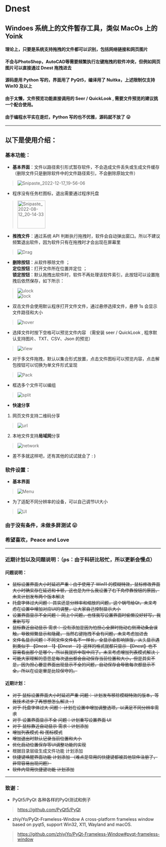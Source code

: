 # Dnest
## Windoes 系统上的文件暂存工具，类似 MacOs 上的 Yoink 

#### 理论上，只要是系统支持拖拽的文件都可以识别，包括网络链接和网页图片
#### 不会与PhotoShop，AutoCAD等需要频繁执行左键拖拽的软件冲突，但例如网页图片可以直接通过 Dnest 拖拽进去 

#### 源码是用 Python 写的，界面用了 PyQt5，编译用了 Nuitka，上述限制仅支持 Win10 及以上
#### 由于太懒，文件预览功能直接调用的 Seer / QuickLook , 需要文件预览的建议挑一个配合使用。

#### 由于编程水平实在是烂，Python 写的也不优雅，源码就不放了 &#x1F61B;
 
 ***
 ## 以下是使用介绍：
 ### 基本功能：
 - **基本界面**：文件以路径索引形式暂存软件，不会造成文件丢失或生成文件缓存 （删除文件只是删除软件中的文件路径索引，不会删除原始文件）
> ![Snipaste_2022-12-17_19-56-06](https://user-images.githubusercontent.com/23145087/208240645-b6d57cf3-c32c-46e3-b63a-8a9a3c9c81b5.jpg)
 - 程序没有任务栏图标，退出需要通过程序托盘 
> <img width="90" alt="Snipaste_2022-08-12_20-14-33" src="https://user-images.githubusercontent.com/23145087/184351825-4e38f2ed-b2f6-4305-bee6-7af75886e0c0.png">
 - **推拽文件**：通过系统 API 判断执行拖拽时，软件会自动弹出窗口。所以不建议频繁退出软件，因为软件只有在拖拽时才会出现在屏幕里
 > ![Drag](https://user-images.githubusercontent.com/23145087/184354127-dd168e58-93a6-437e-ae2b-69d3c291ff8f.gif)
- **删除按钮**：从软件移除文件 ；</br> **定位按钮**：打开文件所在位置并定位 ；</br> **锁定按钮**：默认拖拽出软件时，软件不再处理该软件索引，此按钮可以设置拖拽后依然保存，如下所示： </br>
> ![ulock](https://user-images.githubusercontent.com/23145087/184358514-a0e86636-f990-46bf-a1b4-fbd6b4df51cc.gif) </br> 
> ![lock](https://user-images.githubusercontent.com/23145087/184358563-2c485f14-a580-4b46-9122-67106796bad4.gif) </br> 
- 双击文件会使用默认程序打开文件文件，通过悬停选择文件，悬停 1s 会显示文件路径和大小
> ![hover](https://user-images.githubusercontent.com/23145087/184359519-5c33f25c-1508-4bca-b36d-b2f2422493e2.gif)
- 选择文件时按下空格可以预览文件内容 （需安装 seer / QuickLook , 程序默认支持图片、TXT、CSV、Json 的预览）
> ![View](https://user-images.githubusercontent.com/23145087/184362554-2593b1ab-40f6-42cd-9fd2-51fc0084825c.gif)
- 对于多文件拖拽，默认以集合形式放置，点击文件图标可以预览内容，点击解包按钮可以切换为单文件形式呈现
> ![Pack](https://user-images.githubusercontent.com/23145087/184361818-1f020e51-79c4-42c3-b324-712353f24048.gif)
- 框选多个文件可以编组
> ![split](https://user-images.githubusercontent.com/23145087/184362159-9c6cdeb6-b81b-4056-850e-35866ea55a65.gif)
- **快速分享**
1. 网页文件支持二维码分享
> ![url](https://user-images.githubusercontent.com/23145087/192298575-23f39da4-3c05-4803-9c55-304bebcd4c67.png)
2. 本地文件支持**局域网**分享
> ![network](https://user-images.githubusercontent.com/23145087/192299813-278bf788-cbb7-437b-b9cc-a26ffe5f6def.png)

- 差不多就这样吧，还有其他的试试就会了 : )
 ### 软件设置：
 - **基本界面**
> ![Menu](https://user-images.githubusercontent.com/23145087/192300481-53b1b78e-8701-4880-9449-3f753a0c9b1f.png)

 - 为了适配不同分辨率的设备，可以自己调节UI大小
 > ![UI](https://user-images.githubusercontent.com/23145087/184365544-1ee2db09-152f-4313-a79a-ab3bfc5a0100.gif)
 ### 由于没有条件，未做多屏测试 &#x1F61B;
 ### 希望喜欢，Peace and Love 

 ***
 ### 近期计划以及问题说明：（ps：由于科研比较忙，所以更新会慢点）
 #### 问题说明：
 - ~~鼠标设置界面大小时延迟严重：由于使用了 Win11 的模糊特效，鼠标修改界面大小时确实存在延迟和卡顿，这也是为什么我设置了右下角停靠按钮的原因，未来计划发布两个版本解决~~
 - ~~托盘字体过大问题： 其实还是分辨率和缩放的问题，这个锅甩给Qt，未来考虑在设置中增加对应UI的调整，让大家自己控制显示大小~~
 - ~~设置界面显示不全问题： 同上个问题，也怪我写设置界面时偷懒没好好写，我重新写写~~
 - ~~鼠标靠近自动显示 需求： 没有添加是因为怕担心全屏时拖动右侧滑动条会误触，导致频繁显示和隐藏， 当然右键拖拽不会有问题，未来考虑加进去~~
 - ~~文件名显示问题：不同文件文件名不一样长，全显示会影响排版，从头显示遇到类似于 【Dnest - 1】【Dnest - 2】这样的格式就都只显示 【Dnest】也不容易看出那个是哪个，所以我就折中取中间了。未来考虑增加列表模式解决；~~
 - ~~可能大家理解的意思是每次退出都会自动保存当前位置和大小，但是其实不是，因为担心要是界面出现显示不全的问题，自动保存会导致每次都显示不全，所以在设定里是比较保守的。~~
 
 #### 近期计划：
 - ~~对于 鼠标设置界面大小时延迟严重 问题： 计划发布移除模糊特效的版本，等我技术进步了再想想怎么解决 : )~~
 - ~~对于 托盘字体过大 问题： 计划在设置中增加调整选项，以满足不同分辨率需求~~
 - ~~对于 设置界面显示不全 问题：计划重写设置界面 UI~~
 - ~~对于 鼠标靠近自动显示 需求：计划添加~~
 - ~~增加列表模式 和 图标模式~~
 - ~~增加退出时默认记录当前位置和大小~~
 - ~~优化启动位置保存等UI调整功能的实现~~
 - 根据目录层级生成文件功能 计划添加
 - ~~快捷键唤醒界面功能 计划添加 （难点是常用的快捷键都被其他软件注册了，非常容易出现问题）~~
 - ~~软件内常用快捷键功能 计划添加~~

 
 ***
 ### 致谢：
 - PyQt5/PyQt 各种各样的PyQt测试和例子
 > https://github.com/PyQt5/PyQt
 - zhiyiYo/PyQt-Frameless-Window A cross-platform frameless window based on pyqt5, support Win32, X11, Wayland and macOS.
 > https://github.com/zhiyiYo/PyQt-Frameless-Window#pyqt-frameless-window
